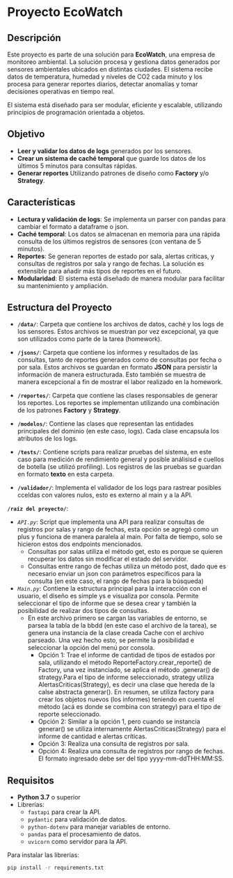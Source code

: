# Proyecto EcoWatch

## Descripción

Este proyecto es parte de una solución para **EcoWatch**, una empresa de monitoreo ambiental. La solución procesa y gestiona datos generados por sensores ambientales ubicados en distintas ciudades. El sistema recibe datos de temperatura, humedad y niveles de CO2 cada minuto y los procesa para generar reportes diarios, detectar anomalías y tomar decisiones operativas en tiempo real.

El sistema está diseñado para ser modular, eficiente y escalable, utilizando principios de programación orientada a objetos.

## Objetivo

- **Leer y validar los datos de logs** generados por los sensores.
- **Crear un sistema de caché temporal** que guarde los datos de los últimos 5 minutos para consultas rápidas.
- **Generar reportes** Utilizando patrones de diseño como **Factory** y/o **Strategy**.

## Características

- **Lectura y validación de logs**: Se implementa un parser con pandas para cambiar el formato a dataframe o json.
- **Caché temporal**: Los datos se almacenan en memoria para una rápida consulta de los últimos registros de sensores (con ventana de 5 minutos).
- **Reportes**: Se generan reportes de estado por sala, alertas críticas, y consultas de registros por sala y rango de fechas. La solución es extensible para añadir más tipos de reportes en el futuro.
- **Modularidad**: El sistema está diseñado de manera modular para facilitar su mantenimiento y ampliación.

## Estructura del Proyecto

- **`/data/`**: Carpeta que contiene los archivos de datos, caché y los logs de los sensores. Estos archivos se muestran por vez excepcional, ya que son utilizados como parte de la tarea (homework).
  
- **`/jsons/`**: Carpeta que contiene los informes y resultados de las consultas, tanto de reportes generados como de consultas por fecha o por sala. Estos archivos se guardan en formato **JSON** para persistir la información de manera estructurada. Esto también se muestra de manera excepcional a fin de mostrar el labor realizado en la homework.

- **`/reportes/`**: Carpeta que contiene las clases responsables de generar los reportes. Los reportes se implementan utilizando una combinación de los patrones **Factory** y **Strategy**.

- **`/modelos/`**: Contiene las clases que representan las entidades principales del dominio (en este caso, logs). Cada clase encapsula los atributos de los logs.

- **`/tests/`**: Contiene scripts para realizar pruebas del sistema, en este caso para medición de rendimiento general y posible análisisd e cuellos de botella (se utilizó profiling). Los registros de las pruebas se guardan en formato **texto** en esta carpeta.

- **`/validador/`**: Implementa el validador de los logs para rastrear posibles cceldas con valores nulos, esto es externo al main y a la API.

**`/raíz del proyecto/`**: 
- *`API.py`*: Script que implementa una API para realizar consultas de registros por salas y rango de fechas, esta opción se agregó como un plus y funciona de manera paralela al main. Por falta de tiempo, solo se hicieron estos dos endpoints mencionados.
   - Consultas por salas utiliza el método get, esto es porque se quieren recuperar los datos sin modificar el estado del servidor.
   - Consultas entre rango de fechas utiliza un método post, dado que es necesario enviar un json con parámetros específicos para la consulta (en este caso, el rango de fechas para la búsqueda)
- *`Main.py`*: Contiene la estructura principal para la interacción con el usuario, el diseño es simple ys e visualiza por consola. Permite seleccionar el tipo de informe que se desea crear y también la posibilidad de realizar dos tipos de consultas.
  - En este archivo primero se cargan las variables de entorno, se parsea la tabla de la bbdd (en este caso el archivo de la tarea), se genera una instancia de la clase creada Cache con el archivo parseado. Una vez hecho esto, se permite la posibilidad e seleccionar la opción del menú por consola.
      - Opción 1: Trae el informe de cantidad de tipos de estados por sala, utilizando el método ReporteFactory.crear_reporte() de Factory, una vez instanciado, se aplica el método .generar() de strategy.Para el tipo de informe seleccionado, strategy utiliza AlertasCriticas(Strategy), es decir una clase que hereda de la calse abstracta generar(). En resumen, se utiliza factory para crear los objetos nuevos  (los informes) teniendo en cuenta el método (acá es donde se combina con strategy) para el tipo de reporte seleccionado.
      - Opción 2: Similar a la opción 1, pero cuando se instancia generar() se utiliza internamente AlertasCriticas(Strategy) para el informe de cantidad e alertas críticas.
      - Opción 3: Realiza una consulta de registros por sala.
      - Opción 4: Realiza una consulta de registros por rango de fechas. El formato ingresado debe ser del tipo yyyy-mm-ddTHH:MM:SS.

## Requisitos

- **Python 3.7** o superior
- Librerías:
  - `fastapi` para crear la API.
  - `pydantic` para validación de datos.
  - `python-dotenv` para manejar variables de entorno.
  - `pandas` para el procesamiento de datos.
  - `uvicorn` como servidor para la API.

Para instalar las librerías:

```bash
pip install -r requirements.txt
